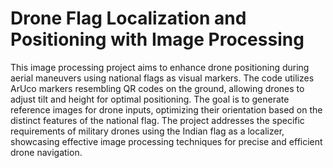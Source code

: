 # Drone Flag Localization and Positioning with Image Processing
This image processing project aims to enhance drone positioning during aerial maneuvers using national flags as visual markers. The code utilizes ArUco markers resembling QR codes on the ground, allowing drones to adjust tilt and height for optimal positioning. The goal is to generate reference images for drone inputs, optimizing their orientation based on the distinct features of the national flag. The project addresses the specific requirements of military drones using the Indian flag as a localizer, showcasing effective image processing techniques for precise and efficient drone navigation.
